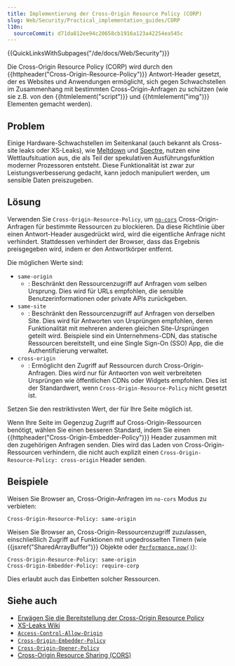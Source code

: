 ```yaml
---
title: Implementierung der Cross-Origin Resource Policy (CORP)
slug: Web/Security/Practical_implementation_guides/CORP
l10n:
  sourceCommit: d71da812ee94c20658cb1916a123a42254ea545c
---
```


{{QuickLinksWithSubpages("/de/docs/Web/Security")}}

Die Cross-Origin Resource Policy (CORP) wird durch den {{httpheader("Cross-Origin-Resource-Policy")}} Antwort-Header gesetzt, der es Websites und Anwendungen ermöglicht, sich gegen Schwachstellen im Zusammenhang mit bestimmten Cross-Origin-Anfragen zu schützen (wie sie z.B. von den {{htmlelement("script")}} und {{htmlelement("img")}} Elementen gemacht werden).

## Problem

Einige Hardware-Schwachstellen im Seitenkanal (auch bekannt als Cross-site leaks oder XS-Leaks), wie [Meltdown](<https://en.wikipedia.org/wiki/Meltdown_(security_vulnerability)>) und [Spectre](<https://en.wikipedia.org/wiki/Spectre_(security_vulnerability)>), nutzen eine Wettlaufsituation aus, die als Teil der spekulativen Ausführungsfunktion moderner Prozessoren entsteht. Diese Funktionalität ist zwar zur Leistungsverbesserung gedacht, kann jedoch manipuliert werden, um sensible Daten preiszugeben.

## Lösung

Verwenden Sie `Cross-Origin-Resource-Policy`, um [`no-cors`](/de/docs/Web/API/RequestInit#mode) Cross-Origin-Anfragen für bestimmte Ressourcen zu blockieren. Da diese Richtlinie über einen Antwort-Header ausgedrückt wird, wird die eigentliche Anfrage nicht verhindert. Stattdessen verhindert der Browser, dass das Ergebnis preisgegeben wird, indem er den Antwortkörper entfernt.

Die möglichen Werte sind:

- `same-origin`
  - : Beschränkt den Ressourcenzugriff auf Anfragen vom selben Ursprung. Dies wird für URLs empfohlen, die sensible Benutzerinformationen oder private APIs zurückgeben.
- `same-site`
  - : Beschränkt den Ressourcenzugriff auf Anfragen von derselben Site. Dies wird für Antworten von Ursprüngen empfohlen, deren Funktionalität mit mehreren anderen gleichen Site-Ursprüngen geteilt wird. Beispiele sind ein Unternehmens-CDN, das statische Ressourcen bereitstellt, und eine Single Sign-On (SSO) App, die die Authentifizierung verwaltet.
- `cross-origin`
  - : Ermöglicht den Zugriff auf Ressourcen durch Cross-Origin-Anfragen. Dies wird nur für Antworten von weit verbreiteten Ursprüngen wie öffentlichen CDNs oder Widgets empfohlen. Dies ist der Standardwert, wenn `Cross-Origin-Resource-Policy` nicht gesetzt ist.

Setzen Sie den restriktivsten Wert, der für Ihre Seite möglich ist.

Wenn Ihre Seite im Gegenzug Zugriff auf Cross-Origin-Ressourcen benötigt, wählen Sie einen besseren Standard, indem Sie einen {{httpheader("Cross-Origin-Embedder-Policy")}} Header zusammen mit den zugehörigen Anfragen senden. Dies wird das Laden von Cross-Origin-Ressourcen verhindern, die nicht auch explizit einen `Cross-Origin-Resource-Policy: cross-origin` Header senden.

## Beispiele

Weisen Sie Browser an, Cross-Origin-Anfragen im `no-cors` Modus zu verbieten:

```http
Cross-Origin-Resource-Policy: same-origin
```

Weisen Sie Browser an, Cross-Origin-Ressourcenzugriff zuzulassen, einschließlich Zugriff auf Funktionen mit ungedrosselten Timern (wie {{jsxref("SharedArrayBuffer")}} Objekte oder [`Performance.now()`](/de/docs/Web/API/Performance/now)):

```http
Cross-Origin-Resource-Policy: same-origin
Cross-Origin-Embedder-Policy: require-corp
```

Dies erlaubt auch das Einbetten solcher Ressourcen.

## Siehe auch

- [Erwägen Sie die Bereitstellung der Cross-Origin Resource Policy](https://resourcepolicy.fyi/)
- [XS-Leaks Wiki](https://xsleaks.dev/)
- [`Access-Control-Allow-Origin`](/de/docs/Web/HTTP/Headers/Access-Control-Allow-Origin)
- [`Cross-Origin-Embedder-Policy`](/de/docs/Web/HTTP/Headers/Cross-Origin-Embedder-Policy)
- [`Cross-Origin-Opener-Policy`](/de/docs/Web/HTTP/Headers/Cross-Origin-Opener-Policy)
- [Cross-Origin Resource Sharing (CORS)](/de/docs/Web/HTTP/CORS)
